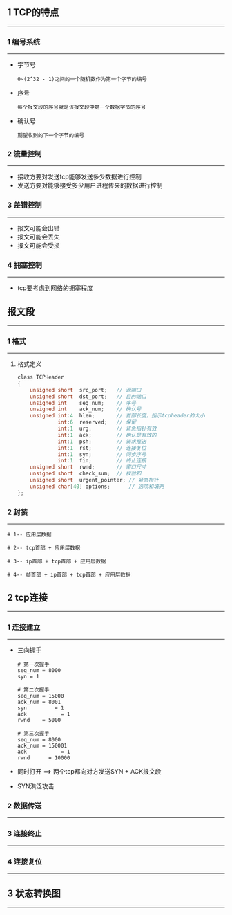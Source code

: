 ## 1 TCP的特点

***



### 1 编号系统

***

+ 字节号

  ```shell
  0~(2^32 - 1)之间的一个随机数作为第一个字节的编号
  ```

+ 序号

  ```shell
  每个报文段的序号就是该报文段中第一个数据字节的序号
  ```

+ 确认号

  ```shell
  期望收到的下一个字节的编号
  ```

### 2 流量控制

***

+ 接收方要对发送tcp能够发送多少数据进行控制
+ 发送方要对能够接受多少用户进程传来的数据进行控制

### 3 差错控制

***

+ 报文可能会出错
+ 报文可能会丢失
+ 报文可能会受损

### 4 拥塞控制

***

+ tcp要考虑到网络的拥塞程度





## 报文段

***



### 1 格式

***

1. 格式定义

   ```c
   class TCPHeader
   {
       unsigned short  src_port;   // 源端口
       unsigned short  dst_port;   // 目的端口
       unsigned int    seq_num;    // 序号
       unsigned int    ack_num;    // 确认号
       unsigned int:4  hlen;       // 首部长度，指示tcpheader的大小
                int:6  reserved;   // 保留
                int:1  urg;        // 紧急指针有效
                int:1  ack;        // 确认是有效的
                int:1  psh;        // 请求推送
                int:1  rst;        // 连接复位
                int:1  syn;        // 同步序号
                int:1  fin;        // 终止连接
       unsigned short  rwnd;       // 窗口尺寸
       unsigned short  check_sum;  // 校验和
       unsigned short  urgent_pointer; // 紧急指针
       unsigned char[40] options;      // 选项和填充
   };
   ```

   

### 2 封装

***

```shell
# 1-- 应用层数据

# 2-- tcp首部 + 应用层数据

# 3-- ip首部 + tcp首部 + 应用层数据

# 4-- 帧首部 + ip首部 + tcp首部 + 应用层数据
```





## 2 tcp连接

***



### 1 连接建立

***

+ 三向握手

  ```shell
  # 第一次握手
  seq_num = 8000
  syn = 1
  
  # 第二次握手
  seq_num = 15000
  ack_num = 8001
  syn		  = 1
  ack			= 1
  rwnd	  = 5000
  
  # 第三次握手
  seq_num = 8000
  ack_num = 150001
  ack			= 1
  rwnd		= 10000
  ```

  

+ 同时打开 ==> 两个tcp都向对方发送SYN + ACK报文段

+ SYN洪泛攻击

### 2 数据传送

***



### 3 连接终止

***



### 4 连接复位

***



## 3 状态转换图

***

